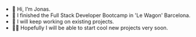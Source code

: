 - 👋 Hi, I’m Jonas.
- 🌱 I finished the Full Stack Developer Bootcamp in 'Le Wagon' Barcelona.
- 💪 I will keep working on existing projects.
- 👷‍♂️ Hopefully I will be able to start cool new projects very soon.
